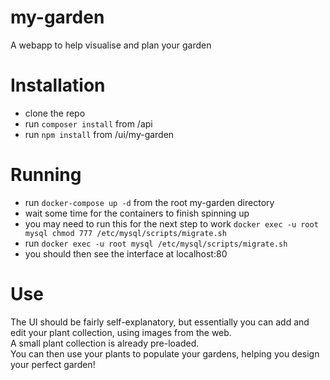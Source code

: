# my-garden
A webapp to help visualise and plan your garden

# Installation
  - clone the repo
  - run `composer install` from /api
  - run `npm install` from /ui/my-garden

# Running
  - run `docker-compose up -d` from the root my-garden directory
  - wait some time for the containers to finish spinning up
  - you may need to run this for the next step to work `docker exec -u root mysql chmod 777 /etc/mysql/scripts/migrate.sh`
  - run `docker exec -u root mysql /etc/mysql/scripts/migrate.sh`
  - you should then see the interface at localhost:80

# Use
The UI should be fairly self-explanatory, but essentially you can add and edit your plant collection, using images from the web.  
A small plant collection is already pre-loaded.  
You can then use your plants to populate your gardens, helping you design your perfect garden!
